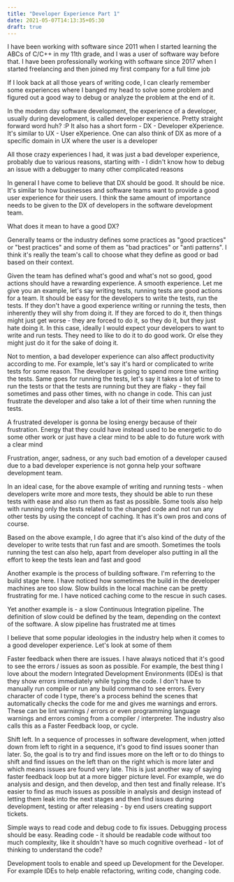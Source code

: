 ```yaml
---
title: "Developer Experience Part 1"
date: 2021-05-07T14:13:35+05:30
draft: true
---
```


I have been working with software since 2011 when I started learning the ABCs of C/C++ in my 11th grade, and I was a user of software way before that. I have been professionally working with software since 2017 when I started freelancing and then joined my first company for a full time job

If I look back at all those years of writing code, I can clearly remember some experiences where I banged my head to solve some problem and figured out a good way to debug or analyze the problem at the end of it. 

In the modern day software development, the experience of a developer, usually during development, is called developer experience. Pretty straight forward word huh? :P It also has a short form - DX - Developer eXperience. It's similar to UX -  User eXperience. One can also think of DX as more of a specific domain in UX where the user is a developer

All those crazy experiences I had, it was just a bad developer experience, probably due to various reasons, starting with - I didn't know how to debug an issue with a debugger to many other complicated reasons

In general I have come to believe that DX should be good. It should be nice. It's similar to how businesses and software teams want to provide a good user experience for their users. I think the same amount of importance needs to be given to the DX of developers in the software development team.

What does it mean to have a good DX?

Generally teams or the industry defines some practices as "good practices" or "best practices" and some of them as "bad practices" or "anti patterns". I think it's really the team's call to choose what they define as good or bad based on their context.

Given the team has defined what's good and what's not so good, good actions should have a rewarding experience. A smooth experience. Let me give you an example, let's say writing tests, running tests are good actions for a team. It should be easy for the developers to write the tests, run the tests. If they don't have a good experience writing or running the tests, then inherently they will shy from doing it. If they are forced to do it, then things might just get worse - they are forced to do it, so they do it, but they just hate doing it. In this case, ideally I would expect your developers to want to write and run tests. They need to like to do it to do good work. Or else they might just do it for the sake of doing it.

Not to mention, a bad developer experience can also affect productivity according to me. For example, let's say it's hard or complicated to write tests for some reason. The developer is going to spend more time writing the tests. Same goes for running the tests, let's say it takes a lot of time to run the tests or that the tests are running but they are flaky - they fail sometimes and pass other times, with no change in code. This can just frustrate the developer and also take a lot of their time when running the tests.

A frustrated developer is gonna be losing energy because of their frustration. Energy that they could have instead used to be energetic to do some other work or just have a clear mind to be able to do future work with a clear mind

Frustration, anger, sadness, or any such bad emotion of a developer caused due to a bad developer experience is not gonna help your software development team.

In an ideal case, for the above example of writing and running tests - when developers write more and more tests, they should be able to run these tests with ease and also run them as fast as possible. Some tools also help with running only the tests related to the changed code and not run any other tests by using the concept of caching. It has it's own pros and cons of course.

Based on the above example, I do agree that it's also kind of the duty of the developer to write tests that run fast and are smooth. Sometimes the tools running the test can also help, apart from developer also putting in all the effort to keep the tests lean and fast and good

Another example is the process of building software. I'm referring to the build stage here. I have noticed how sometimes the build in the developer machines are too slow. Slow builds in the local machine can be pretty frustrating for me. I have noticed caching come to the rescue in such cases.

Yet another example is - a slow Continuous Integration pipeline. The definition of slow could be defined by the team, depending on the context of the software. A slow pipeline has frustrated me at times

I believe that some popular ideologies in the industry help when it comes to a good developer experience. Let's look at some of them

Faster feedback when there are issues. I have always noticed that it's good to see the errors / issues as soon as possible. For example, the best thing I love about the modern Integrated Development Environments (IDEs) is that they show errors immediately while typing the code. I don't have to manually run compile or run any build command to see errors. Every character of code I type, there's a process behind the scenes that automatically checks the code for me and gives me warnings and errors. These can be lint warnings / errors or even programming language warnings and errors coming from a compiler / interpreter. The industry also calls this as a Faster Feedback loop, or cycle.

Shift left. In a sequence of processes in software development, when jotted down from left to right in a sequence, it's good to find issues sooner than later. So, the goal is to try and find issues more on the left or to do things to shift and find issues on the left than on the right which is more later and which means issues are found very late. This is just another way of saying faster feedback loop but at a more bigger picture level. For example, we do analysis and design, and then develop, and then test and finally release. It's easier to find as much issues as possible in analysis and design instead of letting them leak into the next stages and then find issues during development, testing or after releasing - by end users creating support tickets.

Simple ways to read code and debug code to fix issues. Debugging process should be easy. Reading code - it should be readable code without too much complexity, like it shouldn't have so much cognitive overhead - lot of thinking to understand the code?

Development tools to enable and speed up Development for the Developer. For example IDEs to help enable refactoring, writing code, changing code.
